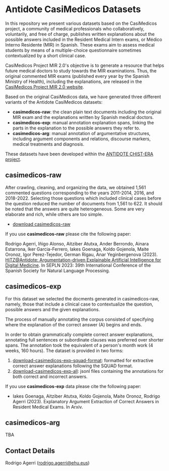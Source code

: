 # Antidote CasiMedicos Datasets

In this repository we present various datasets based on the CasiMedicos project, a community of medical professionals who collaboratively, 
voluntarily, and free of charge, publishes written explanations about the possible
answers included in the Resident Medical Intern exams, or Médico Interno Residente (MIR) in Spanish. These exams aim to assess medical
students by means of a multiple-choice questionnaire sometimes contextualized by a short clinical case.

CasiMedicos Project MIR 2.0's objective is to generate a resource that
helps future medical doctors to study towards the MIR examinations. Thus, the original commented MIR exams (published every year by the Spanish Ministry of Health), including the explanations, are released in the 
[CasiMedicos Project MIR 2.0 website](https://www.casimedicos.com/mir-2-0/).

Based on the original CasiMedicos data, we have generated three different variants of the Antidote CasiMedicos datasets:

+ **casimedicos-raw**: the clean plain text documents including the original MIR exam and the explanations written by Spanish medical doctors.
+ **casimedicos-exp**: manual annotation explanation spans, linking the parts in the explanation to the possible answers they refer to.
+ **casimedicos-arg**: manual annotation of argumentative structures, including argument components and relations, discourse markers, medical treatments and diagnosis.

These datasets have been developed within the [ANTIDOTE CHIST-ERA project](https://univ-cotedazur.eu/antidote).

## casimedicos-raw

After crawling, cleaning, and organizing the data, we obtained 1,561 commented questions corresponding to the years 2011-2014, 2016, and 2018-2022.
Selecting those questions which included clinical cases before the question reduced the number of documents from 1,561 to 622. It should be noted that the answers
are quite heterogeneous. Some are very elaborate and rich, while others are too simple.

+ [download casimedicos-raw](casimedicos-raw.tar.gz)

If you use **casimedicos-raw** please cite the following paper:

Rodrigo Agerri, Iñigo Alonso, Aitziber Atutxa, Ander Berrondo, Ainara Estarrona, Iker Garcia-Ferrero, Iakes Goenaga, Koldo Gojenola, Maite Oronoz, Igor Perez-Tejedor, German Rigau, Anar Yeginbergenova (2023).
[HiTZ@Antidote: Argumentation-driven Explainable Artificial Intelligence for Digital Medicine](https://arxiv.org/pdf/2306.06029). In SEPLN 2023: 39th International Conference of the Spanish Society for Natural Language Processing.

## casimedicos-exp

For this dataset we selected the docments generated in casimedicos-raw, namely, those that include a
clinical case to contextualize the question, possible answers
and the given explanations.

The process of manually annotating the corpus consisted of specifying where
the explanation of the correct answer (A) begins and ends. 

In order to obtain grammatically complete correct answer explanations, annotating full sentences or subordinate clauses was preferred over
shorter spans. The annotation took the equivalent of a person's month work
(4 weeks, 160 hours). The dataset is provided in two forms: 

1. [download-casimedicos-exp-squad-format](casimedicos-exp-squad.tar.gz): formatted for extractive correct answer explanations following the SQUAD format.
2. [download-casimedicos-exp-all](casimedicos-exp-jsonl.tar.gz): jsonl files containing the annotations for both correct and incorrect answers.

If you use **casimedicos-exp** data please cite the following paper: 

+ Iakes Goenaga, Aitziber Atutxa, Koldo Gojenola, Maite Oronoz, Rodrigo Agerri (2023). Explanatory Argument Extraction of Correct Answers in Resident Medical Exams. In Arxiv.


## casimedicos-arg

TBA

## Contact Details

Rodrigo Agerri (rodrigo.agerri@ehu.eus)

